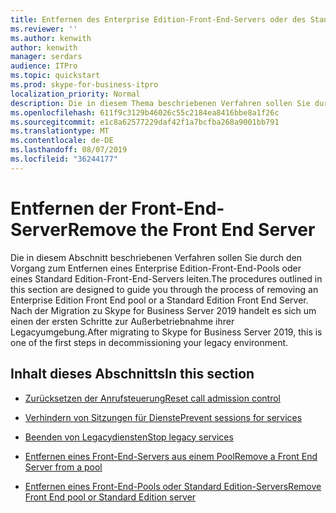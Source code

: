 ```yaml
---
title: Entfernen des Enterprise Edition-Front-End-Servers oder des Standard Edition-Front-End-Servers
ms.reviewer: ''
ms.author: kenwith
author: kenwith
manager: serdars
audience: ITPro
ms.topic: quickstart
ms.prod: skype-for-business-itpro
localization_priority: Normal
description: Die in diesem Thema beschriebenen Verfahren sollen Sie durch den Vorgang zum Entfernen eines Enterprise Edition-Front-End-Pools oder eines Standard Edition-Front-End-Servers leiten. Nach der Migration zu Skype for Business Server 2019 handelt es sich um einen der ersten Schritte zur Außerbetriebnahme ihrer Legacyumgebung.
ms.openlocfilehash: 611f9c3129b46026c55c2184ea8416bbe8a1f26c
ms.sourcegitcommit: e1c8a62577229daf42f1a7bcfba268a9001bb791
ms.translationtype: MT
ms.contentlocale: de-DE
ms.lasthandoff: 08/07/2019
ms.locfileid: "36244177"
---
```

# <a name="remove-the-front-end-server"></a><span data-ttu-id="ff6b9-104">Entfernen der Front-End-Server</span><span class="sxs-lookup"><span data-stu-id="ff6b9-104">Remove the Front End Server</span></span>

<span data-ttu-id="ff6b9-105">Die in diesem Abschnitt beschriebenen Verfahren sollen Sie durch den Vorgang zum Entfernen eines Enterprise Edition-Front-End-Pools oder eines Standard Edition-Front-End-Servers leiten.</span><span class="sxs-lookup"><span data-stu-id="ff6b9-105">The procedures outlined in this section are designed to guide you through the process of removing an Enterprise Edition Front End pool or a Standard Edition Front End Server.</span></span> <span data-ttu-id="ff6b9-106">Nach der Migration zu Skype for Business Server 2019 handelt es sich um einen der ersten Schritte zur Außerbetriebnahme ihrer Legacyumgebung.</span><span class="sxs-lookup"><span data-stu-id="ff6b9-106">After migrating to Skype for Business Server 2019, this is one of the first steps in decommissioning your legacy environment.</span></span>
  
## <a name="in-this-section"></a><span data-ttu-id="ff6b9-107">Inhalt dieses Abschnitts</span><span class="sxs-lookup"><span data-stu-id="ff6b9-107">In this section</span></span>

- [<span data-ttu-id="ff6b9-108">Zurücksetzen der Anrufsteuerung</span><span class="sxs-lookup"><span data-stu-id="ff6b9-108">Reset call admission control</span></span>](reset-call-admission-control.md)
    
- [<span data-ttu-id="ff6b9-109">Verhindern von Sitzungen für Dienste</span><span class="sxs-lookup"><span data-stu-id="ff6b9-109">Prevent sessions for services</span></span>](prevent-sessions-for-services.md)
    
- [<span data-ttu-id="ff6b9-110">Beenden von Legacydiensten</span><span class="sxs-lookup"><span data-stu-id="ff6b9-110">Stop legacy services</span></span>](stop-services.md)
    
- [<span data-ttu-id="ff6b9-111">Entfernen eines Front-End-Servers aus einem Pool</span><span class="sxs-lookup"><span data-stu-id="ff6b9-111">Remove a Front End Server from a pool</span></span>](remove-a-front-end-server-from-a-pool.md)
    
- [<span data-ttu-id="ff6b9-112">Entfernen eines Front-End-Pools oder Standard Edition-Servers</span><span class="sxs-lookup"><span data-stu-id="ff6b9-112">Remove Front End pool or Standard Edition server</span></span>](remove-front-end-pool-or-standard-edition-server.md)
    

